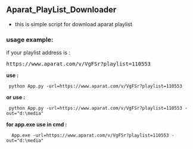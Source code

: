 ## Aparat_PlayList_Downloader
- this is simple script for download aparat playlist 

 ###  usage example:
 if your playlist address is : 
<pre>https://www.aparat.com/v/VgFSr?playlist=110553</pre>
 **use :**
<pre><code> python App.py -url=https://www.aparat.com/v/VgFSr?playlist=110553
</code></pre>

 **or use :**
<pre><code> python App.py -url=https://www.aparat.com/v/VgFSr?playlist=110553 -out="d:\media"
</code></pre>

 **for app.exe use in cmd :**
<pre><code>  App.exe -url=https://www.aparat.com/v/VgFSr?playlist=110553 -out="d:\media"
</code></pre>